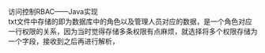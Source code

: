访问控制RBAC——Java实现  
txt文件中存储的即为数据库中的角色以及管理人员对应的数据，是一个角色对应一行权限的关系，因为当时觉得存储多条权限有点麻烦，就选择将多个权限存储为一个字段，接收到之后再进行解析，
